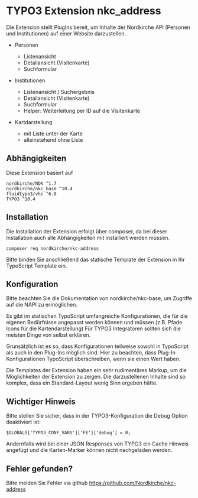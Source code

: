 # TYPO3 Extension nkc_address

Die Extension stellt PlugIns bereit, um Inhalte der Nordkirche API (Personen und Institutionen) auf einer Website darzustellen.

* Personen
  * Listenansicht
  * Detailansicht (Visitenkarte)
  * Suchformular 

* Institutionen
  * Listenansicht / Suchergebnis
  * Detailansicht (Visitenkarte)
  * Suchformular
  * Helper: Weiterleitung per ID auf die Visitenkarte

* Kartdarstellung
  * mit Liste unter der Karte
  * alleinstehend ohne Liste
    
  
## Abhängigkeiten
Diese Extension basiert auf

    nordkirche/NDK ^1.7
    nordkirche/nkc_base ^10.4
    fluidtypo3/vhs ^6.0
    TYPO3 ^10.4
            
## Installation
Die Installation der Extension erfolgt über composer, da bei dieser Installation auch alle Abhängigkeiten mit installiert werden müssen.

    composer req nordkirche/nkc-address

Bitte binden Sie anschließend das statische Template der Extension in Ihr TypoScript Template ein.

## Konfiguration

Bitte beachten Sie die Dokumentation von nordkirche/nkc-base, um Zugriffe auf die NAPI zu ermöglichen.

Es gibt im statischen TypoScript umfangreiche Konfigurationen, die für die eigenen Bedürfnisse angepasst werden können und müssen (z.B. Pfade Icons für die Kartendarstellung) Für TYPO3 Integratoren sollten sich die meisten Dinge von selbst erklären. 

Grunsätzlich ist es so, dass Konfigurationen teilweise sowohl in TypoScript als auch in den Plug-Ins möglich sind. Hier zu beachten, dass Plug-In Konfigurationen TypoScript überschreiben, wenn sie einen Wert haben.

Die Templates der Extension haben ein sehr rudimentäres Markup, um die Möglichkeiten der Extension zu zeigen. Die darzustellenen Inhalte sind so komplex, dass ein Standard-Layout wenig Sinn ergeben hätte.   


## Wichtiger Hinweis
Bitte stellen Sie sicher, dass in der TYPO3-Konfiguration die Debug Option deaktiviert ist:
 
    $GLOBALS['TYPO3_CONF_VARS']['FE']['debug'] = 0;

Andernfalls wird bei einer JSON Responses von TYPO3 ein Cache Hinweis angefügt und die Karten-Marker können nicht nachgeladen werden.


## Fehler gefunden?
Bitte melden Sie Fehler via github
https://github.com/Nordkirche/nkc-address
